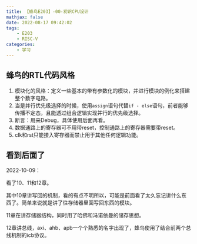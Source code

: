 ```yaml
---
title: 【蜂鸟E203】-00-初识CPU设计
mathjax: false
date: 2022-08-17 09:42:02
tags:
    - E203
    - RISC-V
categories:
    - 学习
---
```


## 蜂鸟的RTL代码风格

1. 模块化的风格：定义一些基本的带有参数化的模块，并进行模块的例化来搭建整个数字电路。
2. 当是并行优先级选择的时候，使用`assign`语句代替`if - else`语句，前者能够传播不定态，且能透过组合逻辑实现并行的优先级选择。
3. 断言：用来Debug，具体使用后面再看。
4. 数据通路上的寄存器可不用带reset，控制通路上的寄存器需要带reset。
5. clk和rst只能接入寄存器而禁止用于其他任何逻辑功能。

## 看到后面了

2022-10-09：

看了10、11和12章。

其中10章讲写回的机制，看的有点不明所以，可能是前面看了太久忘记讲什么东西了。简单来说就是讲了往存储器里面写回东西的模块。

11章在讲存储器结构，同时用了哈佛和冯诺依曼的储存思想。

12章讲总线，axi、ahb、apb一个个熟悉的名字出现了，蜂鸟使用了结合前两个总线机制的icb协议。


